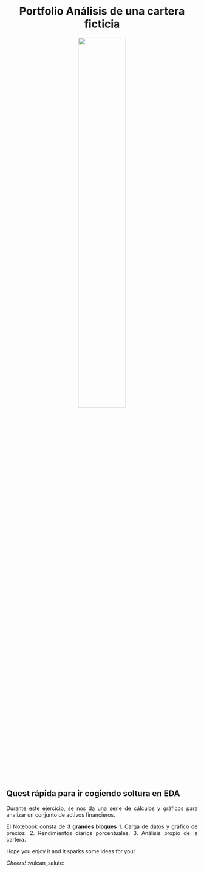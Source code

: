 <div align="center">
  <h1>Portfolio Análisis de una cartera ficticia</h1>

  <p align="center">
    <img src="https://i.pinimg.com/originals/e5/53/46/e55346d539daeda80680794de7f29a93.gif](https://www.scheperfinancial.com/sites/scheperfinancial.com/files/styles/large/public/portfolio-analysis_0.jpg?itok=BTUnBqPW" width="50%" alt="">
    <br>
  </p>


<div style="text-align: justify;">
  <h2>Quest rápida para ir cogiendo soltura en EDA</h2>

  <p>
    Durante este ejercicio, se nos da una serie de cálculos y gráficos para analizar un conjunto de activos financieros.
  </p>

  <p>
    El Notebook consta de <strong>3 grandes bloques</strong> 
    1. Carga de datos y gráfico de precios.
    2. Rendimientos diarios porcentuales.
    3. Análisis propio de la cartera.
   
  </p>

  <p>
    Hope you enjoy it and it sparks some ideas for you!
  </p>

  <p>
    <em>Cheers!</em> :vulcan_salute:
  </p>
</div>
